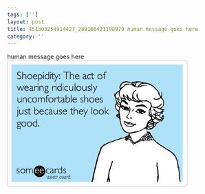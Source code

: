 ```yaml
---
tags: ['']
layout: post
title: 451303254914427_289166421198979 human message goes here
category: ''
---
```

human message goes here
![451303254914427_289166421198979](/uploads/2012-10-4-451303254914427_289166421198979-human-message-goes-here.jpg)

